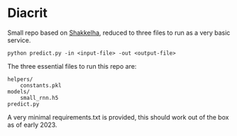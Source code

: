 # Diacrit

Small repo based on [Shakkelha](https://github.com/AliOsm/shakkelha),
reduced to three files to run as a very basic service.

```commandline
python predict.py -in <input-file> -out <output-file>
```

The three essential files to run this repo are:

```commandline
helpers/
    constants.pkl
models/
    small_rnn.h5
predict.py
```

A very minimal requirements.txt is provided, this should work out of the box as of early 2023.
